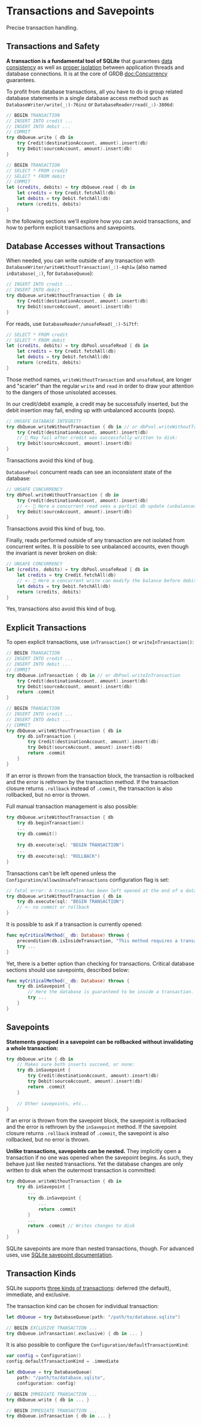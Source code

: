 # Transactions and Savepoints

Precise transaction handling.

## Transactions and Safety

**A transaction is a fundamental tool of SQLite** that guarantees [data consistency](https://www.sqlite.org/transactional.html) as well as [proper isolation](https://sqlite.org/isolation.html) between application threads and database connections. It is at the core of GRDB <doc:Concurrency> guarantees.

To profit from database transactions, all you have to do is group related database statements in a single database access method such as ``DatabaseWriter/write(_:)-76inz`` or ``DatabaseReader/read(_:)-3806d``:

```swift
// BEGIN TRANSACTION
// INSERT INTO credit ...
// INSERT INTO debit ...
// COMMIT
try dbQueue.write { db in
    try Credit(destinationAccount, amount).insert(db)
    try Debit(sourceAccount, amount).insert(db)
}

// BEGIN TRANSACTION
// SELECT * FROM credit
// SELECT * FROM debit
// COMMIT
let (credits, debits) = try dbQueue.read { db in
    let credits = try Credit.fetchAll(db)
    let debits = try Debit.fetchAll(db)
    return (credits, debits)
}
```

In the following sections we'll explore how you can avoid transactions, and how to perform explicit transactions and savepoints. 

## Database Accesses without Transactions

When needed, you can write outside of any transaction with ``DatabaseWriter/writeWithoutTransaction(_:)-4qh1w`` (also named `inDatabase(_:)`, for `DatabaseQueue`):

```swift
// INSERT INTO credit ...
// INSERT INTO debit ...
try dbQueue.writeWithoutTransaction { db in
    try Credit(destinationAccount, amount).insert(db)
    try Debit(sourceAccount, amount).insert(db)
}
```

For reads, use ``DatabaseReader/unsafeRead(_:)-5i7tf``:

```swift
// SELECT * FROM credit
// SELECT * FROM debit
let (credits, debits) = try dbPool.unsafeRead { db in
    let credits = try Credit.fetchAll(db)
    let debits = try Debit.fetchAll(db)
    return (credits, debits)
}
```

Those method names, `writeWithoutTransaction` and `unsafeRead`, are longer and "scarier" than the regular `write` and `read` in order to draw your attention to the dangers of those unisolated accesses.

In our credit/debit example, a credit may be successfully inserted, but the debit insertion may fail, ending up with unbalanced accounts (oops).

```swift
// UNSAFE DATABASE INTEGRITY
try dbQueue.writeWithoutTransaction { db in // or dbPool.writeWithoutTransaction
    try Credit(destinationAccount, amount).insert(db)
    // 😬 May fail after credit was successfully written to disk:
    try Debit(sourceAccount, amount).insert(db)       
}
```

Transactions avoid this kind of bug.
    
``DatabasePool`` concurrent reads can see an inconsistent state of the database:

```swift
// UNSAFE CONCURRENCY
try dbPool.writeWithoutTransaction { db in
    try Credit(destinationAccount, amount).insert(db)
    // <- 😬 Here a concurrent read sees a partial db update (unbalanced accounts)
    try Debit(sourceAccount, amount).insert(db)
}
```

Transactions avoid this kind of bug, too.

Finally, reads performed outside of any transaction are not isolated from concurrent writes. It is possible to see unbalanced accounts, even though the invariant is never broken on disk:

```swift
// UNSAFE CONCURRENCY
let (credits, debits) = try dbPool.unsafeRead { db in
    let credits = try Credit.fetchAll(db)
    // <- 😬 Here a concurrent write can modify the balance before debits are fetched
    let debits = try Debit.fetchAll(db)
    return (credits, debits)
}
```

Yes, transactions also avoid this kind of bug.

## Explicit Transactions

To open explicit transactions, use `inTransaction()` or `writeInTransaction()`:

```swift
// BEGIN TRANSACTION
// INSERT INTO credit ...
// INSERT INTO debit ...
// COMMIT
try dbQueue.inTransaction { db in // or dbPool.writeInTransaction
    try Credit(destinationAccount, amount).insert(db)
    try Debit(sourceAccount, amount).insert(db)
    return .commit
}

// BEGIN TRANSACTION
// INSERT INTO credit ...
// INSERT INTO debit ...
// COMMIT
try dbQueue.writeWithoutTransaction { db in
    try db.inTransaction {
        try Credit(destinationAccount, amount).insert(db)
        try Debit(sourceAccount, amount).insert(db)
        return .commit
    }
}
```

If an error is thrown from the transaction block, the transaction is rollbacked and the error is rethrown by the transaction method. If the transaction closure returns `.rollback` instead of `.commit`, the transaction is also rollbacked, but no error is thrown.

Full manual transaction management is also possible: 

```swift
try dbQueue.writeWithoutTransaction { db
    try db.beginTransaction()
    ...
    try db.commit()
    
    try db.execute(sql: "BEGIN TRANSACTION")
    ...
    try db.execute(sql: "ROLLBACK")
}
```

Transactions can't be left opened unless the ``Configuration/allowsUnsafeTransactions`` configuration flag is set:

```swift
// fatal error: A transaction has been left opened at the end of a database access
try dbQueue.writeWithoutTransaction { db in
    try db.execute(sql: "BEGIN TRANSACTION")
    // <- no commit or rollback
}
```

It is possible to ask if a transaction is currently opened:

```swift
func myCriticalMethod(_ db: Database) throws {
    precondition(db.isInsideTransaction, "This method requires a transaction")
    try ...
}
```

Yet, there is a better option than checking for transactions. Critical database sections should use savepoints, described below:

```swift
func myCriticalMethod(_ db: Database) throws {
    try db.inSavepoint {
        // Here the database is guaranteed to be inside a transaction.
        try ...
    }
}
```

## Savepoints

**Statements grouped in a savepoint can be rollbacked without invalidating a whole transaction:**

```swift
try dbQueue.write { db in
    // Makes sure both inserts succeed, or none:
    try db.inSavepoint {
        try Credit(destinationAccount, amount).insert(db)
        try Debit(sourceAccount, amount).insert(db)
        return .commit
    }
    
    // Other savepoints, etc...
}
```

If an error is thrown from the savepoint block, the savepoint is rollbacked and the error is rethrown by the `inSavepoint` method. If the savepoint closure returns `.rollback` instead of `.commit`, the savepoint is also rollbacked, but no error is thrown.

**Unlike transactions, savepoints can be nested.** They implicitly open a transaction if no one was opened when the savepoint begins. As such, they behave just like nested transactions. Yet the database changes are only written to disk when the outermost transaction is committed:

```swift
try dbQueue.writeWithoutTransaction { db in
    try db.inSavepoint {
        ...
        try db.inSavepoint {
            ...
            return .commit
        }
        ...
        return .commit // Writes changes to disk
    }
}
```

SQLite savepoints are more than nested transactions, though. For advanced uses, use [SQLite savepoint documentation](https://www.sqlite.org/lang_savepoint.html).


## Transaction Kinds

SQLite supports [three kinds of transactions](https://www.sqlite.org/lang_transaction.html): deferred (the default), immediate, and exclusive.

The transaction kind can be chosen for individual transaction:

```swift
let dbQueue = try DatabaseQueue(path: "/path/to/database.sqlite")

// BEGIN EXCLUSIVE TRANSACTION ...
try dbQueue.inTransaction(.exclusive) { db in ... }
```

It is also possible to configure the ``Configuration/defaultTransactionKind``:

```swift
var config = Configuration()
config.defaultTransactionKind = .immediate

let dbQueue = try DatabaseQueue(
    path: "/path/to/database.sqlite",
    configuration: config)

// BEGIN IMMEDIATE TRANSACTION ...
try dbQueue.write { db in ... }

// BEGIN IMMEDIATE TRANSACTION ...
try dbQueue.inTransaction { db in ... }
```
